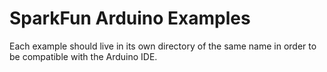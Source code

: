 SparkFun Arduino Examples
==========================

Each example should live in its own directory of the same name in order to be compatible with the Arduino IDE.